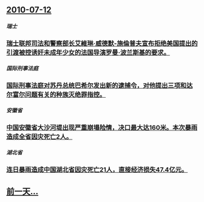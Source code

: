 ## [2010-07-12](/zh/news/2010/07/12/index.md)

##### 瑞士
### [ 瑞士联邦司法和警察部长艾維琳·威德默-施倫普夫宣布拒绝美国提出的引渡被控诱奸未成年少女的法国导演罗曼·波兰斯基的要求。](/zh/news/2010/07/12/瑞士联邦司法和警察部长艾維琳-威德默-施倫普夫宣布拒绝美国提出的引渡被控诱奸未成年少女的法国导演罗曼-波兰斯基的要求.md)
##### 国际刑事法庭
### [ 国际刑事法庭对苏丹总统巴希尔发出新的逮捕令，对他提出三项和达尔富尔问题有关的种族灭绝罪指控。](/zh/news/2010/07/12/国际刑事法庭对苏丹总统巴希尔发出新的逮捕令-对他提出三项和达尔富尔问题有关的种族灭绝罪指控.md)
##### 安徽省
### [ 中国安徽省大沙河堤出现严重崩塌险情，决口最大达160米。本次暴雨造成全省因灾死亡2人。](/zh/news/2010/07/12/中国安徽省大沙河堤出现严重崩塌险情-决口最大达160米-本次暴雨造成全省因灾死亡2人.md)
##### 湖北省
### [ 连日暴雨造成中国湖北省因灾死亡21人，直接经济损失47.4亿元。](/zh/news/2010/07/12/连日暴雨造成中国湖北省因灾死亡21人-直接经济损失474亿元.md)
## [前一天...](/zh/news/2010/07/7/index.md)

